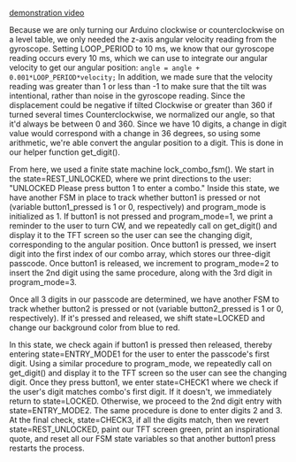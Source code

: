 [demonstration video](https://youtu.be/b1zzTXdVgA4)

Because we are only turning our Arduino clockwise or counterclockwise on a level table, we only needed the z-axis angular velocity reading from the gyroscope. Setting LOOP_PERIOD to 10 ms, we know that our gyroscope reading occurs every 10 ms, which we can use to integrate our angular velocity to get our angular position: `angle = angle + 0.001*LOOP_PERIOD*velocity;` In addition, we made sure that the velocity reading was greater than 1 or less than -1 to make sure that the tilt was intentional, rather than noise in the gyroscope reading. Since the displacement could be negative if tilted Clockwise or greater than 360 if turned several times Counterclockwise, we normalized our angle, so that it'd always be between 0 and 360. Since we have 10 digits, a change in digit value would correspond with a change in 36 degrees, so using some arithmetic, we're able convert the angular position to a digit. This is done in our helper function get_digit().

From here, we used a finite state machine lock_combo_fsm(). We start in the state=REST_UNLOCKED, where we print directions to the user: "UNLOCKED Please press button 1 to enter a combo." Inside this state, we have another FSM in place to track whether button1 is pressed or not (variable button1_pressed is 1 or 0, respectively) and program_mode is initialized as 1. If button1 is not pressed and program_mode=1, we print a reminder to the user to turn CW, and we repeatedly call on get_digit() and display it to the TFT screen so the user can see the changing digit, corresponding to the angular position. Once button1 is pressed, we insert digit into the first index of our combo array, which stores our three-digit passcode. Once button1 is released, we increment to program_mode=2 to insert the 2nd digit using the same procedure, along with the 3rd digit in program_mode=3.

Once all 3 digits in our passcode are determined, we have another FSM to track whether button2 is pressed or not (variable button2_pressed is 1 or 0, respectively). If it's pressed and released, we shift state=LOCKED and change our background color from blue to red.

In this state, we check again if button1 is pressed then released, thereby entering state=ENTRY_MODE1 for the user to enter the passcode's first digit. Using a similar procedure to program_mode, we repeatedly call on get_digit() and display it to the TFT screen so the user can see the changing digit. Once they press button1, we enter state=CHECK1 where we check if the user's digit matches combo's first digit. If it doesn't, we immediately return to state=LOCKED. Otherwise, we proceed to the 2nd digit entry with state=ENTRY_MODE2. The same procedure is done to enter digits 2 and 3. At the final check, state=CHECK3, if all the digits match, then we revert state=REST_UNLOCKED, paint our TFT screen green, print an inspirational quote, and reset all our FSM state variables so that another button1 press restarts the process.